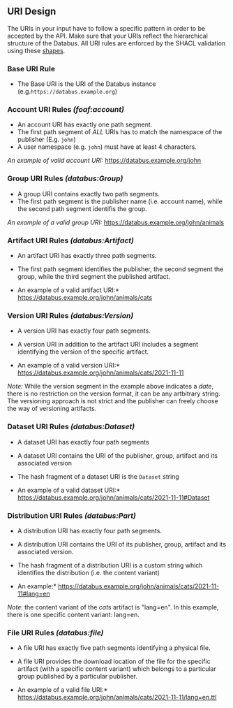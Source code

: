 ## URI Design

The URIs in your input have to follow a specific pattern in order to be accepted by the API. Make sure that your URIs reflect the hierarchical structure of the Databus. All URI rules are enforced by the SHACL validation using these [shapes](https://github.com/dbpedia/databus/blob/master/model/generated/shacl/version.shacl).

### Base URI Rule

* The Base URI is the URI of the Databus instance (e.g.`https://databus.example.org`)

### Account URI Rules *(foaf:account)*

* An account URI has exactly one path segment.
* The first path segment of *ALL* URIs has to match the namespace of the publisher (E.g. `john`)
* A user namespace (e.g. `john`) must have at least 4 characters.

*An example of valid account URI:* https://databus.example.org/john


### Group URI Rules *(databus:Group)*

* A group URI contains exactly two path segments.
* The first path segment is the publisher name (i.e. account name), while the second path segment identifis the group.

*An example of a valid group URI:* https://databus.example.org/john/animals

### Artifact URI Rules *(databus:Artifact)*

* An artifact URI has exactly three path segments.
* The first path segment identifies the publisher, the second segment the group, while the third segment the published artifact.  

* An example of a valid artifact URI:* https://databus.example.org/john/animals/cats

### Version URI Rules *(databus:Version)*

* A version URI has exactly four path segments.
* A version URI in addition to the artifact URI includes a segment identifying the version of the specific artifact.

* An example of a valid version URI:* https://databus.example.org/john/animals/cats/2021-11-11

_Note:_ While the version segment in the example above indicates a _date_, there is no restriction on the version format, it can be any artbitrary string. The versioning approach is not strict and the publisher can freely choose the way of versioning artifacts.

### Dataset URI Rules *(databus:Dataset)*

* A dataset URI has exactly four path segments
* A dataset URI contains the URI of the publisher, group, artifact and its associated version
* The hash fragment of a dataset URI is the `Dataset` string

* An example of a valid dataset URI:* https://databus.example.org/john/animals/cats/2021-11-11#Dataset

### Distribution URI Rules *(databus:Part)*

* A distribution URI has exactly four path segments.
* A distribution URI contains the URI of its publisher, group, artifact and its associated version.
* The hash fragment of a distribution URI is a custom string which identifies the distribution (i.e. the content variant)

* An example:* https://databus.example.org/john/animals/cats/2021-11-11#lang=en

_Note:_ the content variant of the _cats_ artifact is "lang=en". In this example, there is one specific content variant: lang=en.

### File URI Rules *(databus:file)*

* A file URI has exactly five path segments identifying a physical file.
* A file URI provides the download location of the file for the specific artifact (with a specific content variant) which belongs to a particular group published by a particular publisher.

* An example of a valid file URI:* https://databus.example.org/john/animals/cats/2021-11-11/lang=en.ttl
